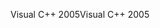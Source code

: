 <span data-ttu-id="529a1-101">Visual C++ 2005</span><span class="sxs-lookup"><span data-stu-id="529a1-101">Visual C++ 2005</span></span>